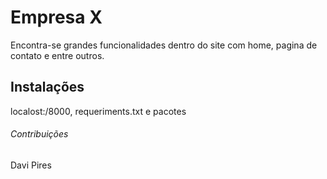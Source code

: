 # Empresa X

Encontra-se grandes funcionalidades dentro do site com home, pagina de contato e entre outros.

## Instalações

localost:/8000, requeriments.txt e pacotes

###### Contribuições 

Davi Pires